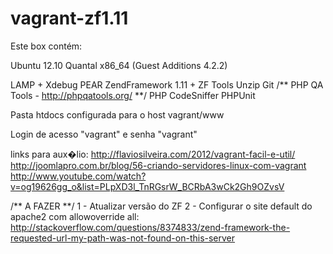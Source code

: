 vagrant-zf1.11
==============

Este box contém:

Ubuntu 12.10 Quantal x86_64 (Guest Additions 4.2.2)

LAMP
+
Xdebug
PEAR
ZendFramework 1.11 + ZF Tools
Unzip
Git
/** PHP QA Tools - http://phpqatools.org/ **/
PHP CodeSniffer 
PHPUnit

Pasta htdocs configurada para o host vagrant/www

Login de acesso "vagrant" e senha "vagrant"

links para aux�lio:
http://flaviosilveira.com/2012/vagrant-facil-e-util/
http://joomlapro.com.br/blog/56-criando-servidores-linux-com-vagrant
http://www.youtube.com/watch?v=og19626gg_o&list=PLpXD3l_TnRGsrW_BCRbA3wCk2Gh9OZvsV


/** A FAZER **/
1 - Atualizar versão do ZF
2 - Configurar o site default do apache2 com allowoverride all:
http://stackoverflow.com/questions/8374833/zend-framework-the-requested-url-my-path-was-not-found-on-this-server
